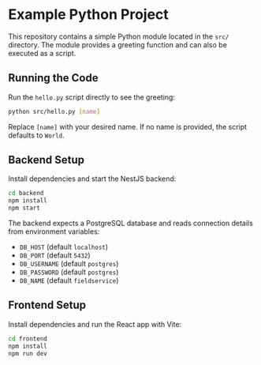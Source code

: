 # Example Python Project

This repository contains a simple Python module located in the `src/` directory.
The module provides a greeting function and can also be executed as a script.

## Running the Code

Run the `hello.py` script directly to see the greeting:

```bash
python src/hello.py [name]
```

Replace `[name]` with your desired name. If no name is provided, the script
defaults to `World`.

## Backend Setup

Install dependencies and start the NestJS backend:

```bash
cd backend
npm install
npm start
```

The backend expects a PostgreSQL database and reads connection details from environment variables:

- `DB_HOST` (default `localhost`)
- `DB_PORT` (default `5432`)
- `DB_USERNAME` (default `postgres`)
- `DB_PASSWORD` (default `postgres`)
- `DB_NAME` (default `fieldservice`)

## Frontend Setup

Install dependencies and run the React app with Vite:

```bash
cd frontend
npm install
npm run dev
```
